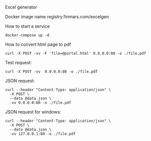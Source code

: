 Excel generator

Docker image name registry.finmars.com/excelgen

How to start a service

    docker-compose up -d
    
How to convert html page to pdf

    curl -X POST -vv -F 'file=@portal.html' 0.0.0.0:80 -o ./file.pdf
   
Test request:
    
    curl -X POST -vv  0.0.0.0:80 -o ./file.pdf
    
JSON request:

    curl --header "Content-Type: application/json" \
      -X POST \
      --data @data.json \
      -vv 0.0.0.0:80 -o ./file.pdf
      
JSON request for windows:

    curl --header "Content-Type: application/json" \
      -X POST \
      --data @data.json \
      -vv 127.0.0.1:80 -o ./file.pdf